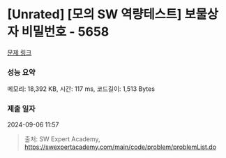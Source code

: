 # [Unrated] [모의 SW 역량테스트] 보물상자 비밀번호 - 5658 

[문제 링크](https://swexpertacademy.com/main/code/problem/problemDetail.do?contestProbId=AWXRUN9KfZ8DFAUo) 

### 성능 요약

메모리: 18,392 KB, 시간: 117 ms, 코드길이: 1,513 Bytes

### 제출 일자

2024-09-06 11:57



> 출처: SW Expert Academy, https://swexpertacademy.com/main/code/problem/problemList.do
